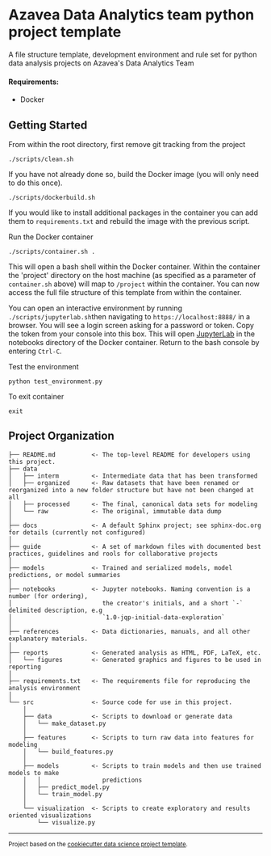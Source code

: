 Azavea Data Analytics team python project template
==============================

A file structure template, development environment and rule set for python data analysis projects on Azavea's Data Analytics Team

#### Requirements:

* Docker

Getting Started
------------
From within the root directory, first remove git tracking from the project

`./scripts/clean.sh`

If you have not already done so, build the Docker image (you will only need to do this once).

`./scripts/dockerbuild.sh`

If you would like to install additional packages in the container you can add them to `requirements.txt` and rebuild the image with the previous script.

Run the Docker container

`./scripts/container.sh .`

This will open a bash shell within the Docker container. Within the container the 'project' directory on the host machine (as specified as a parameter of `container.sh` above) will map to `/project` within the container. You can now access the full file structure of this template from within the container.

You can open an interactive environment by running `./scripts/jupyterlab.sh`then navigating to `https://localhost:8888/` in a browser. You will see a login screen asking for a password or token. Copy the token from your console into this box. This will open [JupyterLab](https://github.com/jupyterlab/jupyterlab) in the notebooks directory of the Docker container. Return to the bash console by entering `Ctrl-C`.

Test the environment

`python test_environment.py`

To exit container

`exit`

Project Organization
------------

    ├── README.md          <- The top-level README for developers using this project.
    ├── data
    │   ├── interm         <- Intermediate data that has been transformed
    │   ├── organized      <- Raw datasets that have been renamed or reorganized into a new folder structure but have not been changed at all      
    │   ├── processed      <- The final, canonical data sets for modeling
    │   └── raw            <- The original, immutable data dump
    │
    ├── docs               <- A default Sphinx project; see sphinx-doc.org for details (currently not configured)
    │
    ├── guide              <- A set of markdown files with documented best practices, guidelines and rools for collaborative projects
    │
    ├── models             <- Trained and serialized models, model predictions, or model summaries
    │
    ├── notebooks          <- Jupyter notebooks. Naming convention is a number (for ordering),
    │                         the creator's initials, and a short `-` delimited description, e.g
    │                         `1.0-jqp-initial-data-exploration`
    │
    ├── references         <- Data dictionaries, manuals, and all other explanatory materials.
    │
    ├── reports            <- Generated analysis as HTML, PDF, LaTeX, etc.
    │   └── figures        <- Generated graphics and figures to be used in reporting
    │
    ├── requirements.txt   <- The requirements file for reproducing the analysis environment
    │
    └── src                <- Source code for use in this project.
        │
        ├── data           <- Scripts to download or generate data
        │   └── make_dataset.py
        │
        ├── features       <- Scripts to turn raw data into features for modeling
        │   └── build_features.py
        │
        ├── models         <- Scripts to train models and then use trained models to make
        │   │                 predictions
        │   ├── predict_model.py
        │   └── train_model.py
        │
        └── visualization  <- Scripts to create exploratory and results oriented visualizations
            └── visualize.py
    


--------

<p><small>Project based on the <a target="_blank" href="https://drivendata.github.io/cookiecutter-data-science/">cookiecutter data science project template</a>.</small></p>
